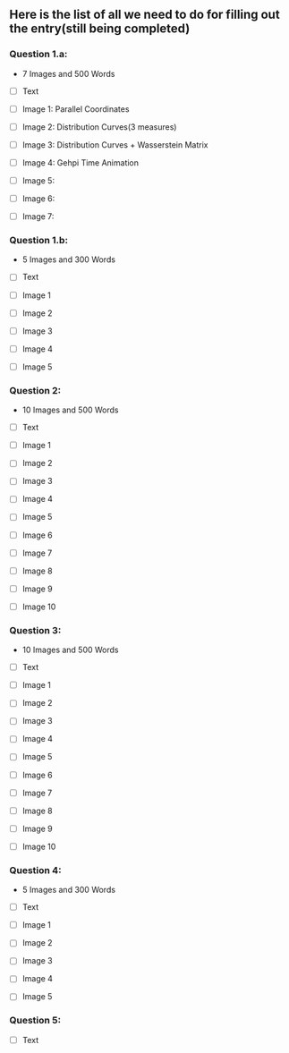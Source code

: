 ## Here is the list of all we need to do for filling out the entry(still being completed)

### Question 1.a:
* 7 Images and 500 Words

- [ ] Text
- [ ] Image 1:  Parallel Coordinates
- [ ] Image 2:  Distribution Curves(3 measures)
- [ ] Image 3:  Distribution Curves + Wasserstein Matrix
- [ ] Image 4:  Gehpi Time Animation
- [ ] Image 5:
- [ ] Image 6:
- [ ] Image 7:


### Question 1.b:
* 5 Images and 300 Words

- [ ] Text
- [ ] Image 1
- [ ] Image 2
- [ ] Image 3
- [ ] Image 4
- [ ] Image 5


### Question 2:
* 10 Images and 500 Words

- [ ] Text
- [ ] Image 1
- [ ] Image 2
- [ ] Image 3
- [ ] Image 4
- [ ] Image 5
- [ ] Image 6
- [ ] Image 7
- [ ] Image 8
- [ ] Image 9
- [ ] Image 10


### Question 3:
* 10 Images and 500 Words

- [ ] Text
- [ ] Image 1
- [ ] Image 2
- [ ] Image 3
- [ ] Image 4
- [ ] Image 5
- [ ] Image 6
- [ ] Image 7
- [ ] Image 8
- [ ] Image 9
- [ ] Image 10


### Question 4:
* 5 Images and 300 Words

- [ ] Text
- [ ] Image 1
- [ ] Image 2
- [ ] Image 3
- [ ] Image 4
- [ ] Image 5


### Question 5:

- [ ] Text
